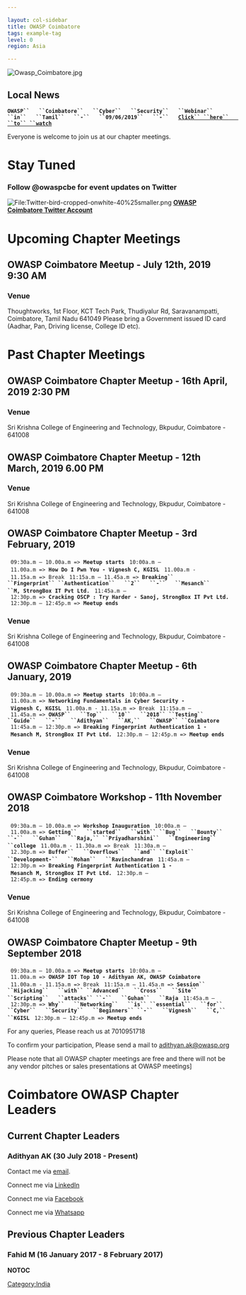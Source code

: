 ```yaml
---

layout: col-sidebar
title: OWASP Coimbatore
tags: example-tag
level: 0
region: Asia

---
```

![Owasp_Coimbatore.jpg](Owasp_Coimbatore.jpg "Owasp_Coimbatore.jpg")

## Local News

**`OWASP``   ``Coimbatore``   ``Cyber``   ``Security``   ``Webinar``
 ``in``   ``Tamil``   ``-``   ``09/06/2019``   ``-``   `[`Click``
 ``here``   ``to``
 ``watch`](https://drive.google.com/file/d/1gaErUWur_sIH4lDvhcezC3ycX76J6A_M/view?usp=drivesdk)**

Everyone is welcome to join us at our chapter meetings.

# **Stay Tuned**

### Follow @owaspcbe for event updates on Twitter

![<File:Twitter-bird-cropped-onwhite-40%25smaller.png>](Twitter-bird-cropped-onwhite-40%25smaller.png
"File:Twitter-bird-cropped-onwhite-40%25smaller.png") **[OWASP
Coimbatore Twitter Account](https://twitter.com/OwaspCBE?lang=en)**

# **Upcoming Chapter Meetings**

## OWASP Coimbatore Meetup - July 12th, 2019 9:30 AM

### **Venue**

Thoughtworks, 1st Floor, KCT Tech Park, Thudiyalur Rd, Saravanampatti,
Coimbatore, Tamil Nadu 641049
Please bring a Government issued ID card (Aadhar, Pan, Driving license,
College ID etc).

# **Past Chapter Meetings**

## OWASP Coimbatore Chapter Meetup - 16th April, 2019 2:30 PM

### **Venue**

Sri Krishna College of Engineering and Technology, Bkpudur, Coimbatore -
641008

## OWASP Coimbatore Chapter Meetup - 12th March, 2019 6.00 PM

### **Venue**

Sri Krishna College of Engineering and Technology, Bkpudur, Coimbatore -
641008

## OWASP Coimbatore Chapter Meetup - 3rd February, 2019

` 09:30a.m – 10.00a.m => `<B>`Meetup starts`</B>
` 10:00a.m – 11.00a.m => `<B>`How Do I Pwn You - Vignesh C, KGISL`</B>
` 11.00a.m - 11.15a.m => Break`
` 11:15a.m – 11.45a.m => `**`Breaking``   ``Fingerprint``
 ``Authentication``   ``2``   ``-``   ``Mesanch``
 ``M,`**` `<B>`StrongBox IT Pvt Ltd.`</B>
` 11:45a.m – 12:30p.m => `<B>`Cracking OSCP : Try Harder - Sanoj, StrongBox IT Pvt Ltd.`</B>
` 12:30p.m – 12:45p.m => `<B>`Meetup ends`</B>

### **Venue**

Sri Krishna College of Engineering and Technology, Bkpudur, Coimbatore -
641008

## OWASP Coimbatore Chapter Meetup - 6th January, 2019

` 09:30a.m – 10.00a.m => `<B>`Meetup starts`</B>
` 10:00a.m – 11.00a.m => `<B>`Networking Fundamentals in Cyber Security - Vignesh C, KGISL`</B>
` 11.00a.m - 11.15a.m => Break`
` 11:15a.m – 11.45a.m => `**`OWASP``   ``Top``   ``10``   ``2018``
 ``Testing``   ``Guide``   ``-``   ``Adithyan``   ``AK,``   ``OWASP``
 ``Coimbatore`**
` 11:45a.m – 12:30p.m => `<B>`Breaking Fingerprint Authentication 1 - Mesanch M, StrongBox IT Pvt Ltd.`</B>
` 12:30p.m – 12:45p.m => `<B>`Meetup ends`</B>

### **Venue**

Sri Krishna College of Engineering and Technology, Bkpudur, Coimbatore -
641008

## OWASP Coimbatore Workshop - 11th November 2018

` 09:30a.m – 10.00a.m => `<B>`Workshop Inauguration`</B>
` 10:00a.m – 11.00a.m => `**`Getting``   ``started``   ``with``
 ``Bug``   ``Bounty``   ``-``   ``Guhan``   ``Raja,``
 ``Priyadharshini``   ``Engineering``   ``college`**
` 11.00a.m - 11.30a.m => Break`
` 11:30a.m – 12.30p.m => `**`Buffer``   ``Overflows``   ``and``
 ``Exploit``   ``Development-``   ``Mohan``   ``Ravinchandran`**
` 11:45a.m – 12:30p.m => `<B>`Breaking Fingerprint Authentication 1 - Mesanch M, StrongBox IT Pvt Ltd.`</B>
` 12:30p.m – 12:45p.m => `<B>`Ending cermony`</B>

### **Venue**

Sri Krishna College of Engineering and Technology, Bkpudur, Coimbatore -
641008

## OWASP Coimbatore Chapter Meetup - 9th September 2018

` 09:30a.m – 10.00a.m => `<B>`Meetup starts`</B>
` 10:00a.m – 11.00a.m => `<B>`OWASP IOT Top 10 - Adithyan AK, OWASP Coimbatore`</B>
` 11.00a.m - 11.15a.m => Break`
` 11:15a.m – 11.45a.m => `**`Session``   ``Hijacking``   ``with``
 ``Advanced``   ``Cross``   ``Site``   ``Scripting``   ``attacks``
 ``-``   ``Guhan``   ``Raja`**
` 11:45a.m – 12:30p.m => `**`Why``   ``Networking``   ``is``
 ``essential``   ``for``   ``Cyber``   ``Security``   ``Beginners``
 ``-``   ``Vignesh``   ``C,``   ``KGISL`**
` 12:30p.m – 12:45p.m => `<B>`Meetup ends`</B>

For any queries, Please reach us at 7010951718

To confirm your participation, Please send a mail to
adithyan.ak@owasp.org

Please note that all OWASP chapter meetings are free and there will not
be any vendor pitches or sales presentations at OWASP meetings\]

# **Coimbatore OWASP Chapter Leaders**

## Current Chapter Leaders

### Adithyan AK (30 July 2018 - Present)

Contact me via [email](mailto:adithyan.ak@owasp.org).

Connect me via [LinkedIn](https://in.linkedin.com/in/akinfosec)

Connect me via [Facebook](https://www.facebook.com/akinfosec)

Connect me via
[Whatsapp](https://api.whatsapp.com/send?phone=917010951718)

## Previous Chapter Leaders

### Fahid M (16 January 2017 - 8 February 2017)

__NOTOC__ <headertabs></headertabs>

[Category:India](Category:India "wikilink")
